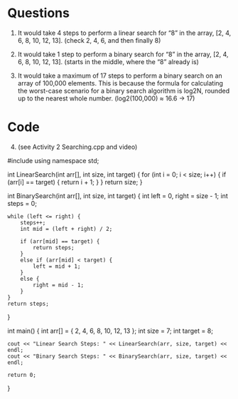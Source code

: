 # Questions

1. It would take 4 steps to perform a linear search for “8” in the array, [2, 4, 6, 8, 10, 12, 13].
  (check 2, 4, 6, and then finally 8)

2. It would take 1 step to perform a binary search for “8” in the array, [2, 4, 6, 8, 10, 12, 13].
  (starts in the middle, where the “8” already is)

3. It would take a maximum of 17 steps to perform a binary search on an array of 100,000 elements. This is because the formula for calculating the worst-case scenario for a binary search algorithm is log2N, rounded up to the nearest whole number.
  (log2(100,000) ≈ 16.6 -> 17)

# Code

4. (see Activity 2 Searching.cpp and video)

#include <iostream>
using namespace std;


int LinearSearch(int arr[], int size, int target) {
    for (int i = 0; i < size; i++) {
        if (arr[i] == target) {
            return i + 1;
        }
    }
    return size;
}


int BinarySearch(int arr[], int size, int target) {
    int left = 0, right = size - 1;
    int steps = 0;

    while (left <= right) {
        steps++;
        int mid = (left + right) / 2;

        if (arr[mid] == target) {
            return steps;
        }
        else if (arr[mid] < target) {
            left = mid + 1;
        }
        else {
            right = mid - 1;
        }
    }
    return steps;
}


int main() {
    int arr[] = { 2, 4, 6, 8, 10, 12, 13 };
    int size = 7;
    int target = 8;

    cout << "Linear Search Steps: " << LinearSearch(arr, size, target) << endl;
    cout << "Binary Search Steps: " << BinarySearch(arr, size, target) << endl;

    return 0;
}
